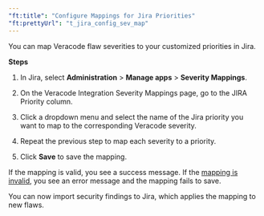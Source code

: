 ```yaml
---
"ft:title": "Configure Mappings for Jira Priorities"
"ft:prettyUrl": "t_jira_config_sev_map"
---
```

You can map Veracode flaw severities to your customized priorities in Jira.

<p font-size="13pt"><b>Steps</b></p>

1.  In Jira, select **Administration** > **Manage apps** > **Severity Mappings**.

2.  On the Veracode Integration Severity Mappings page, go to the JIRA Priority column.

3.  Click a dropdown menu and select the name of the Jira priority you want to map to the corresponding Veracode severity.

4.  Repeat the previous step to map each severity to a priority.

5.  Click **Save** to save the mapping.

If the mapping is valid, you see a success message. If the [mapping is invalid](README.md), you see an error message and the mapping fails to save.

You can now import security findings to Jira, which applies the mapping to new flaws.
